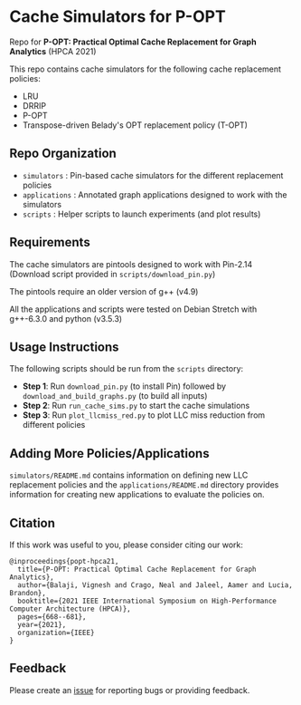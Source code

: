 # Cache Simulators for P-OPT

Repo for **P-OPT: Practical Optimal Cache Replacement for Graph Analytics** (HPCA 2021)

This repo contains cache simulators for the following cache replacement policies:
* LRU
* DRRIP
* P-OPT
* Transpose-driven Belady's OPT replacement policy (T-OPT)


## Repo Organization

* `simulators`   : Pin-based cache simulators for the different replacement policies
* `applications` : Annotated graph applications designed to work with the simulators
* `scripts`      : Helper scripts to launch experiments (and plot results)

## Requirements

The cache simulators are pintools designed to work with Pin-2.14 (Download script provided in `scripts/download_pin.py`)

The pintools require an older version of g++ (v4.9) 

All the applications and scripts were tested on Debian Stretch with g++-6.3.0 and python (v3.5.3)

## Usage Instructions

The following scripts should be run from the `scripts` directory:

* **Step 1**: Run `download_pin.py` (to install Pin) followed by `download_and_build_graphs.py` (to build all inputs)  
* **Step 2**: Run `run_cache_sims.py` to start the cache simulations
* **Step 3**: Run `plot_llcmiss_red.py` to plot LLC miss reduction from different policies 

## Adding More Policies/Applications

`simulators/README.md` contains information on defining new LLC replacement policies and the `applications/README.md`
directory provides information for creating new applications to evaluate the policies on. 

## Citation

If this work was useful to you, please consider citing our work:

```
@inproceedings{popt-hpca21,
  title={P-OPT: Practical Optimal Cache Replacement for Graph Analytics},
  author={Balaji, Vignesh and Crago, Neal and Jaleel, Aamer and Lucia, Brandon},
  booktitle={2021 IEEE International Symposium on High-Performance Computer Architecture (HPCA)},
  pages={668--681},
  year={2021},
  organization={IEEE}
}
```

## Feedback 

Please create an [issue](https://github.com/CMUAbstract/POPT-CacheSim-HPCA21/issues) for reporting bugs or providing feedback.

